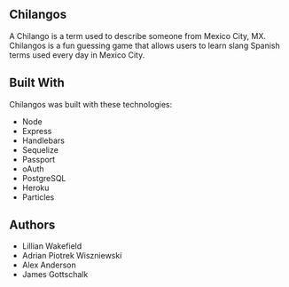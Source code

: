 

<h2>Chilangos</h2>
</hr>
A Chilango is a term used to describe someone from Mexico City, MX. Chilangos is a fun guessing game that allows users to learn slang Spanish terms used every day in Mexico City.
</hr>

<h2>Built With</h2>
Chilangos was built with these technologies:
<ul>
  <li>Node</li>
  <li>Express</li>
  <li>Handlebars</li>
  <li>Sequelize</li>
  <li>Passport</li>
  <li>oAuth</li>
  <li>PostgreSQL</li>
  <li>Heroku</li>
  <li>Particles</li>
</ul>
</hr>

<h2>Authors</h2>
<ul>
  <li>Lillian Wakefield</li>
  <li>Adrian Piotrek Wiszniewski</li>
  <li>Alex Anderson</li>
  <li>James Gottschalk</li>
</ul>
  


 


